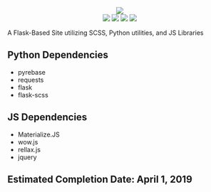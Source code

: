 <p align="center">
    <img src="https://github.com/harrisbegca/harrisbeg.com/blob/master/harrisbeg.svg"><br/>
    <img src="https://travis-ci.com/harrisbegca/harrisbeg.com.svg?token=jyHwaESN3WGzDqzCynqg&branch=master">  
    <img src="https://img.shields.io/pypi/pyversions/Django.svg?style=flat">
    <img src="https://img.shields.io/badge/flask-1.0.2-blue.svg">
    <img src="https://i.gyazo.com/c7faa8dba25788ed4283c567ddec5850.png">
</p>

A Flask-Based Site utilizing SCSS, Python utilities, and JS Libraries  

## Python Dependencies

* pyrebase
* requests
* flask
* flask-scss

## JS Dependencies

* Materialize.JS
* wow.js
* rellax.js
* jquery

## Estimated Completion Date: April 1, 2019
